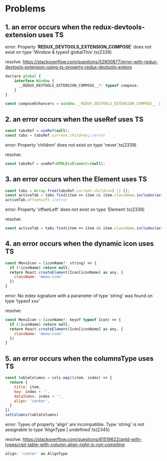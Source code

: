 # Problems

## 1. an error occurs when the redux-devtools-extension uses TS


error:
Property '__REDUX_DEVTOOLS_EXTENSION_COMPOSE__' does not exist on type 'Window & typeof globalThis'.ts(2339)

resolve:
https://stackoverflow.com/questions/52800877/error-with-redux-devtools-extension-using-ts-property-redux-devtools-extens
```js
declare global {
    interface Window {
      __REDUX_DEVTOOLS_EXTENSION_COMPOSE__?: typeof compose;
    }
}

const composeEnhancers = window.__REDUX_DEVTOOLS_EXTENSION_COMPOSE__ || compose;
```

## 2. an error occurs when the useRef uses TS
```js
const tabsRef = useRef(null);
const tabs = tabsRef.current.children;//error
```
error:
Property 'children' does not exist on type 'never'.ts(2339)

resolve:
```js
const tabsRef = useRef<HTMLDivElement>(null);
```

## 3. an error occurs when the Element uses TS
```js
const tabs = Array.from(tabsRef.current.children) || [];
const activeTab = tabs.find(item => item && item.className.includes(activeClassName));
activeTab.offsetLeft //error
```
error:
Property 'offsetLeft' does not exist on type 'Element'.ts(2339)

resolve:
```js
const activeTab = tabs.find(item => item && item.className.includes(activeClassName)) as HTMLElement | undefined;
```

## 4. an error occurs when the dynamic icon uses TS
```js
const MenuIcon = (iconName?: string) => {
  if (!iconName) return null;
  return React.createElement(Icon[iconName] as any, {
    className: 'menu-icon'
  })
}
```
error:
No index signature with a parameter of type 'string' was found on type 'typeof xxx'

resolve:
```js
const MenuIcon = (iconName?: keyof typeof Icon) => {
  if (!iconName) return null;
  return React.createElement(Icon[iconName] as any, {
    className: 'menu-icon'
  })
}
```


## 5. an error occurs when the columnsType uses TS
```js
const tableColumns = cols.map((item, index) => {
  return {
    title: item,
    key: index + '',
    dataIndex: index + '',
    align: 'center',
  }
})
setColumns(tableColumns)
```
error:
Types of property 'align' are incompatible.
Type 'string' is not assignable to type 'AlignType | undefined'.ts(2345)

resolve:
https://stackoverflow.com/questions/61519622/antd-with-typescript-table-with-column-align-right-is-not-compiling
```js
align: 'center' as AlignType
```